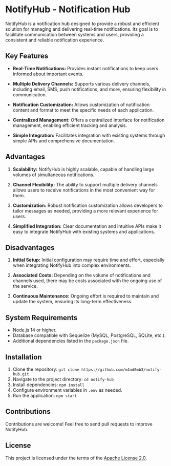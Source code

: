 # NotifyHub - Notification Hub

NotifyHub is a notification hub designed to provide a robust and efficient solution for managing and delivering real-time notifications. Its goal is to facilitate communication between systems and users, providing a consistent and reliable notification experience.

## Key Features

- **Real-Time Notifications:** Provides instant notifications to keep users informed about important events.

- **Multiple Delivery Channels:** Supports various delivery channels, including email, SMS, push notifications, and more, ensuring flexibility in communication.

- **Notification Customization:** Allows customization of notification content and format to meet the specific needs of each application.

- **Centralized Management:** Offers a centralized interface for notification management, enabling efficient tracking and analysis.

- **Simple Integration:** Facilitates integration with existing systems through simple APIs and comprehensive documentation.

## Advantages

1. **Scalability:** NotifyHub is highly scalable, capable of handling large volumes of simultaneous notifications.

2. **Channel Flexibility:** The ability to support multiple delivery channels allows users to receive notifications in the most convenient way for them.

3. **Customization:** Robust notification customization allows developers to tailor messages as needed, providing a more relevant experience for users.

4. **Simplified Integration:** Clear documentation and intuitive APIs make it easy to integrate NotifyHub with existing systems and applications.

## Disadvantages

1. **Initial Setup:** Initial configuration may require time and effort, especially when integrating NotifyHub into complex environments.

2. **Associated Costs:** Depending on the volume of notifications and channels used, there may be costs associated with the ongoing use of the service.

3. **Continuous Maintenance:** Ongoing effort is required to maintain and update the system, ensuring its long-term effectiveness.

## System Requirements

- Node.js 14 or higher.
- Database compatible with Sequelize (MySQL, PostgreSQL, SQLite, etc.).
- Additional dependencies listed in the `package.json` file.

## Installation

1. Clone the repository: `git clone https://github.com/m4nd0mb3/notify-hub.git`
2. Navigate to the project directory: `cd notify-hub`
3. Install dependencies: `npm install`
4. Configure environment variables in `.env` as needed.
5. Run the application: `npm start`

## Contributions

Contributions are welcome! Feel free to send pull requests to improve NotifyHub.

## License

This project is licensed under the terms of the [Apache License 2.0](LICENSE).
